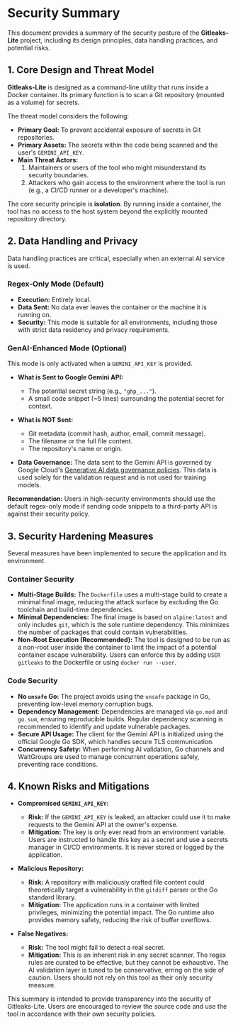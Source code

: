 # Security Summary

This document provides a summary of the security posture of the **Gitleaks-Lite** project, including its design principles, data handling practices, and potential risks.

## 1. Core Design and Threat Model

**Gitleaks-Lite** is designed as a command-line utility that runs inside a Docker container. Its primary function is to scan a Git repository (mounted as a volume) for secrets.

The threat model considers the following:

*   **Primary Goal:** To prevent accidental exposure of secrets in Git repositories.
*   **Primary Assets:** The secrets within the code being scanned and the user's `GEMINI_API_KEY`.
*   **Main Threat Actors:**
    1.  Maintainers or users of the tool who might misunderstand its security boundaries.
    2.  Attackers who gain access to the environment where the tool is run (e.g., a CI/CD runner or a developer's machine).

The core security principle is **isolation**. By running inside a container, the tool has no access to the host system beyond the explicitly mounted repository directory.

## 2. Data Handling and Privacy

Data handling practices are critical, especially when an external AI service is used.

### Regex-Only Mode (Default)

*   **Execution:** Entirely local.
*   **Data Sent:** No data ever leaves the container or the machine it is running on.
*   **Security:** This mode is suitable for all environments, including those with strict data residency and privacy requirements.

### GenAI-Enhanced Mode (Optional)

This mode is only activated when a `GEMINI_API_KEY` is provided.

*   **What is Sent to Google Gemini API:**
    *   The potential secret string (e.g., `"ghp_..."`).
    *   A small code snippet (~5 lines) surrounding the potential secret for context.

*   **What is NOT Sent:**
    *   Git metadata (commit hash, author, email, commit message).
    *   The filename or the full file content.
    *   The repository's name or origin.

*   **Data Governance:** The data sent to the Gemini API is governed by Google Cloud's [Generative AI data governance policies](https://cloud.google.com/vertex-ai/docs/generative-ai/data-governance). This data is used solely for the validation request and is not used for training models.

**Recommendation:** Users in high-security environments should use the default regex-only mode if sending code snippets to a third-party API is against their security policy.

## 3. Security Hardening Measures

Several measures have been implemented to secure the application and its environment.

### Container Security

*   **Multi-Stage Builds:** The `Dockerfile` uses a multi-stage build to create a minimal final image, reducing the attack surface by excluding the Go toolchain and build-time dependencies.
*   **Minimal Dependencies:** The final image is based on `alpine:latest` and only includes `git`, which is the sole runtime dependency. This minimizes the number of packages that could contain vulnerabilities.
*   **Non-Root Execution (Recommended):** The tool is designed to be run as a non-root user inside the container to limit the impact of a potential container escape vulnerability. Users can enforce this by adding `USER gitleaks` to the Dockerfile or using `docker run --user`.

### Code Security

*   **No `unsafe` Go:** The project avoids using the `unsafe` package in Go, preventing low-level memory corruption bugs.
*   **Dependency Management:** Dependencies are managed via `go.mod` and `go.sum`, ensuring reproducible builds. Regular dependency scanning is recommended to identify and update vulnerable packages.
*   **Secure API Usage:** The client for the Gemini API is initialized using the official Google Go SDK, which handles secure TLS communication.
*   **Concurrency Safety:** When performing AI validation, Go channels and WaitGroups are used to manage concurrent operations safely, preventing race conditions.

## 4. Known Risks and Mitigations

*   **Compromised `GEMINI_API_KEY`:**
    *   **Risk:** If the `GEMINI_API_KEY` is leaked, an attacker could use it to make requests to the Gemini API at the owner's expense.
    *   **Mitigation:** The key is only ever read from an environment variable. Users are instructed to handle this key as a secret and use a secrets manager in CI/CD environments. It is never stored or logged by the application.

*   **Malicious Repository:**
    *   **Risk:** A repository with maliciously crafted file content could theoretically target a vulnerability in the `gitdiff` parser or the Go standard library.
    *   **Mitigation:** The application runs in a container with limited privileges, minimizing the potential impact. The Go runtime also provides memory safety, reducing the risk of buffer overflows.

*   **False Negatives:**
    *   **Risk:** The tool might fail to detect a real secret.
    *   **Mitigation:** This is an inherent risk in any secret scanner. The regex rules are curated to be effective, but they cannot be exhaustive. The AI validation layer is tuned to be conservative, erring on the side of caution. Users should not rely on this tool as their only security measure.

This summary is intended to provide transparency into the security of Gitleaks-Lite. Users are encouraged to review the source code and use the tool in accordance with their own security policies.